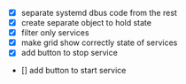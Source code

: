  - [x] separate systemd dbus code from the rest
 - [x] create separate object to hold state
 - [x] filter only services
 - [x] make grid show correctly state of services
 - [x] add button to stop service
 - [] add button to start service